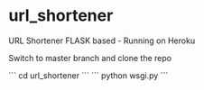 # url_shortener
URL Shortener FLASK based - Running on Heroku


<p> Switch to master branch and clone the repo <p>
```
  cd url_shortener
```
```
  python wsgi.py
```
